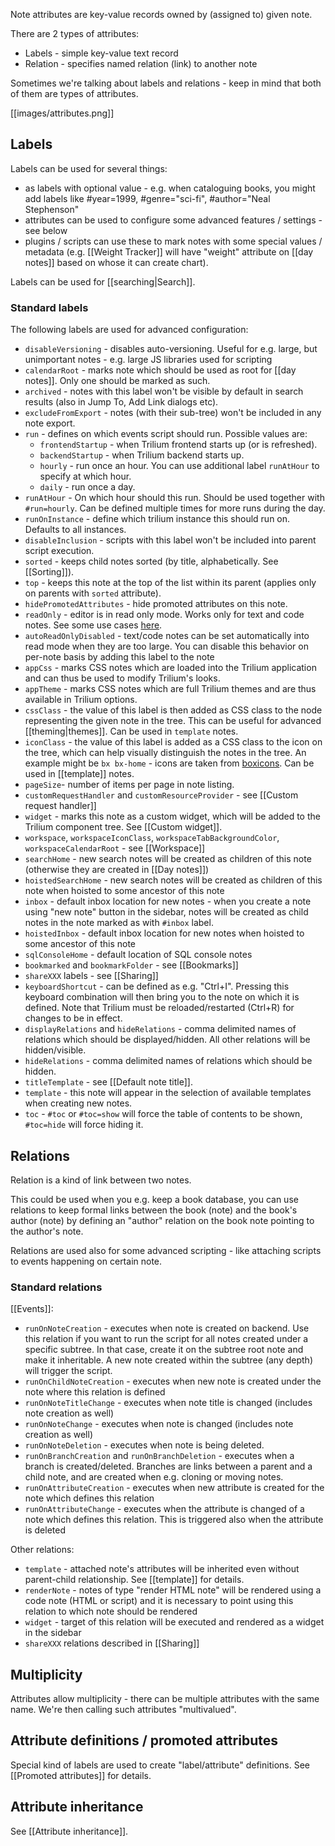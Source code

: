 Note attributes are key-value records owned by (assigned to) given note.

There are 2 types of attributes:

* Labels - simple key-value text record
* Relation - specifies named relation (link) to another note

Sometimes we're talking about labels and relations - keep in mind that both of them are types of attributes.

[[images/attributes.png]]

## Labels
Labels can be used for several things:

* as labels with optional value - e.g. when cataloguing books, you might add labels like #year=1999, #genre="sci-fi", #author="Neal Stephenson"
* attributes can be used to configure some advanced features / settings - see below
* plugins / scripts can use these to mark notes with some special values / metadata (e.g. [[Weight Tracker]] will have "weight" attribute on [[day notes]] based on whose it can create chart).

Labels can be used for [[searching|Search]].

### Standard labels

The following labels are used for advanced configuration:

* `disableVersioning` - disables auto-versioning. Useful for e.g. large, but unimportant notes - e.g. large JS libraries used for scripting
* `calendarRoot` - marks note which should be used as root for [[day notes]]. Only one should be marked as such.
* `archived` - notes with this label won't be visible by default in search results (also in Jump To, Add Link dialogs etc). 
* `excludeFromExport` - notes (with their sub-tree) won't be included in any note export.
* `run` - defines on which events script should run. Possible values are:
   * `frontendStartup` - when Trilium frontend starts up (or is refreshed).
   * `backendStartup` - when Trilium backend starts up.
   * `hourly` - run once an hour. You can use additional label `runAtHour` to specify at which hour.
   * `daily` - run once a day.
* `runAtHour` - On which hour should this run. Should be used together with `#run=hourly`. Can be defined multiple times for more runs during the day.
* `runOnInstance` - define which trilium instance this should run on. Defaults to all instances.
* `disableInclusion` - scripts with this label won't be included into parent script execution.
* `sorted` - keeps child notes sorted (by title, alphabetically. See [[Sorting]]).
* `top` - keeps this note at the top of the list within its parent (applies only on parents with `sorted` attribute).
* `hidePromotedAttributes` - hide promoted attributes on this note.
* `readOnly` - editor is in read only mode. Works only for text and code notes. See some use cases [here](https://github.com/zadam/trilium/issues/371).
* `autoReadOnlyDisabled` - text/code notes can be set automatically into read mode when they are too large. You can disable this behavior on per-note basis by adding this label to the note
* `appCss` - marks CSS notes which are loaded into the Trilium application and can thus be used to modify Trilium's looks.
* `appTheme` - marks CSS notes which are full Trilium themes and are thus available in Trilium options.
* `cssClass` - the value of this label is then added as CSS class to the node representing the given note in the tree. This can be useful for advanced [[theming|themes]]. Can be used in `template` notes.
* `iconClass` - the value of this label is added as a CSS class to the icon on the tree, which can help visually distinguish the notes in the tree. An example might be `bx bx-home` - icons are taken from [boxicons](https://boxicons.com/). Can be used in [[template]] notes.
* `pageSize`- number of items per page in note listing.
* `customRequestHandler` and `customResourceProvider` - see [[Custom request handler]]
* `widget` - marks this note as a custom widget, which will be added to the Trilium component tree. See [[Custom widget]].
* `workspace`, `workspaceIconClass`, `workspaceTabBackgroundColor`, `workspaceCalendarRoot` - see [[Workspace]] 
* `searchHome` - new search notes will be created as children of this note (otherwise they are created in [[Day notes]])
* `hoistedSearchHome` - new search notes will be created as children of this note when hoisted to some ancestor of this note
* `inbox` - default inbox location for new notes - when you create a note using "new note" button in the sidebar, notes will be created as child notes in the note marked as with `#inbox` label.
* `hoistedInbox` - default inbox location for new notes when hoisted to some ancestor of this note
* `sqlConsoleHome` - default location of SQL console notes
* `bookmarked` and `bookmarkFolder` - see [[Bookmarks]]
* `shareXXX` labels - see [[Sharing]]
* `keyboardShortcut` - can be defined as e.g. "Ctrl+I". Pressing this keyboard combination will then bring you to the note on which it is defined. Note that Trilium must be reloaded/restarted (Ctrl+R) for changes to be in effect.
* `displayRelations` and `hideRelations` - comma delimited names of relations which should be displayed/hidden. All other relations will be hidden/visible.
* `hideRelations` - comma delimited names of relations which should be hidden. 
* `titleTemplate` - see [[Default note title]].
* `template` - this note will appear in the selection of available templates when creating new notes.
* `toc` - `#toc` or `#toc=show` will force the table of contents to be shown, `#toc=hide` will force hiding it. 

## Relations
Relation is a kind of link between two notes.

This could be used when you e.g. keep a book database, you can use relations to keep formal links between the book (note) and the book's author (note) by defining an "author" relation on the book note pointing to the author's note.

Relations are used also for some advanced scripting - like attaching scripts to events happening on certain note.

### Standard relations

[[Events]]:
* `runOnNoteCreation` - executes when note is created on backend. Use this relation if you want to run the script for all notes created under a specific subtree. In that case, create it on the subtree root note and make it inheritable. A new note created within the subtree (any depth) will trigger the script.
* `runOnChildNoteCreation` - executes when new note is created under the note where this relation is defined
* `runOnNoteTitleChange` - executes when note title is changed (includes note creation as well)
* `runOnNoteChange` - executes when note is changed (includes note creation as well)
* `runOnNoteDeletion` - executes when note is being deleted.
* `runOnBranchCreation` and `runOnBranchDeletion` - executes when a branch is created/deleted. Branches are links between a parent and a child note, and are created when e.g. cloning or moving notes.
* `runOnAttributeCreation` - executes when new attribute is created for the note which defines this relation
* `runOnAttributeChange` -  executes when the attribute is changed of a note which defines this relation. This is triggered also when the attribute is deleted

Other relations:
* `template` - attached note's attributes will be inherited even without parent-child relationship. See [[template]] for details.
* `renderNote` - notes of type "render HTML note" will be rendered using a code note (HTML or script) and it is necessary to point using this relation to which note should be rendered
* `widget` - target of this relation will be executed and rendered as a widget in the sidebar
* `shareXXX` relations described in [[Sharing]]

## Multiplicity

Attributes allow multiplicity - there can be multiple attributes with the same name. We're then calling such attributes "multivalued".

## Attribute definitions / promoted attributes

Special kind of labels are used to create "label/attribute" definitions. See  [[Promoted attributes]] for details.

## Attribute inheritance

See [[Attribute inheritance]].
